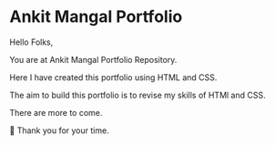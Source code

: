 # Ankit Mangal Portfolio

Hello Folks,

You are at Ankit Mangal Portfolio Repository.

Here I have created this portfolio using HTML and CSS.

The aim to build this portfolio is to revise my skills of HTMl and CSS.

There are more to come.

🤝 Thank you for your time. 
